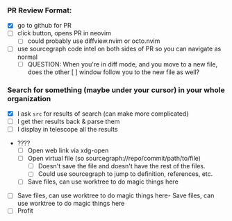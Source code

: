 
### PR Review Format:

- [x] go to github for PR
- [ ] click button, opens PR in neovim
  - [ ] could probably use diffview.nvim or octo.nvim
- [ ] use sourcegraph code intel on both sides of PR so you can navigate as normal
  - [ ] QUESTION: When you're in diff mode, and you move to a new file, does the other
    [ ] window follow you to the new file as well?

### Search for something (maybe under your cursor) in your whole organization

- [x] I ask `src` for results of search (can make more complicated)
- [ ] I get ther results back & parse them
- [ ] I display in telescope all the results
- ????
  - [ ] Open web link via xdg-open
  - [ ] Open virtual file (so sourcegraph://repo/commit/path/to/file)
    - [ ] Doesn't save the file and doesn't have the rest of the files.
    - [ ] Could use sourcegraph to jump to definition, references, etc.
  - [ ] Save files, can use worktree to do magic things here
- [ ] Save files, can use worktree to do magic things here- Save files, can use worktree to do magic things here
- [ ] Profit
